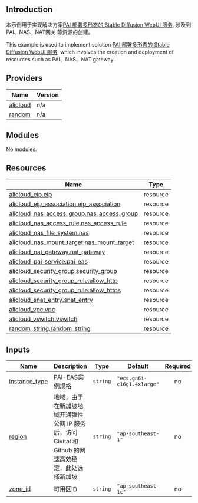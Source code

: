 ## Introduction

<!-- DOCS_DESCRIPTION_CN -->
本示例用于实现解决方案[PAI 部署多形态的 Stable Diffusion WebUI 服务](https://www.aliyun.com/solution/tech-solution/pai-eas), 涉及到 PAI、NAS、NAT网关 等资源的创建。
<!-- DOCS_DESCRIPTION_CN -->

<!-- DOCS_DESCRIPTION_EN -->
This example is used to implement solution [PAI 部署多形态的 Stable Diffusion WebUI 服务](https://www.aliyun.com/solution/tech-solution/pai-eas), which involves the creation and deployment of resources such as PAI、NAS、NAT gateway.
<!-- DOCS_DESCRIPTION_EN -->


<!-- BEGIN_TF_DOCS -->
## Providers

| Name | Version |
|------|---------|
| <a name="provider_alicloud"></a> [alicloud](#provider\_alicloud) | n/a |
| <a name="provider_random"></a> [random](#provider\_random) | n/a |

## Modules

No modules.

## Resources

| Name | Type |
|------|------|
| [alicloud_eip.eip](https://registry.terraform.io/providers/aliyun/alicloud/latest/docs/resources/eip) | resource |
| [alicloud_eip_association.eip_association](https://registry.terraform.io/providers/aliyun/alicloud/latest/docs/resources/eip_association) | resource |
| [alicloud_nas_access_group.nas_access_group](https://registry.terraform.io/providers/aliyun/alicloud/latest/docs/resources/nas_access_group) | resource |
| [alicloud_nas_access_rule.nas_access_rule](https://registry.terraform.io/providers/aliyun/alicloud/latest/docs/resources/nas_access_rule) | resource |
| [alicloud_nas_file_system.nas](https://registry.terraform.io/providers/aliyun/alicloud/latest/docs/resources/nas_file_system) | resource |
| [alicloud_nas_mount_target.nas_mount_target](https://registry.terraform.io/providers/aliyun/alicloud/latest/docs/resources/nas_mount_target) | resource |
| [alicloud_nat_gateway.nat_gateway](https://registry.terraform.io/providers/aliyun/alicloud/latest/docs/resources/nat_gateway) | resource |
| [alicloud_pai_service.pai_eas](https://registry.terraform.io/providers/aliyun/alicloud/latest/docs/resources/pai_service) | resource |
| [alicloud_security_group.security_group](https://registry.terraform.io/providers/aliyun/alicloud/latest/docs/resources/security_group) | resource |
| [alicloud_security_group_rule.allow_http](https://registry.terraform.io/providers/aliyun/alicloud/latest/docs/resources/security_group_rule) | resource |
| [alicloud_security_group_rule.allow_https](https://registry.terraform.io/providers/aliyun/alicloud/latest/docs/resources/security_group_rule) | resource |
| [alicloud_snat_entry.snat_entry](https://registry.terraform.io/providers/aliyun/alicloud/latest/docs/resources/snat_entry) | resource |
| [alicloud_vpc.vpc](https://registry.terraform.io/providers/aliyun/alicloud/latest/docs/resources/vpc) | resource |
| [alicloud_vswitch.vswitch](https://registry.terraform.io/providers/aliyun/alicloud/latest/docs/resources/vswitch) | resource |
| [random_string.random_string](https://registry.terraform.io/providers/hashicorp/random/latest/docs/resources/string) | resource |

## Inputs

| Name | Description | Type | Default | Required |
|------|-------------|------|---------|:--------:|
| <a name="input_instance_type"></a> [instance\_type](#input\_instance\_type) | PAI-EAS实例规格 | `string` | `"ecs.gn6i-c16g1.4xlarge"` | no |
| <a name="input_region"></a> [region](#input\_region) | 地域，由于在新加坡地域开通弹性公网 IP 服务后，访问 Civitai 和Github 的网速高效稳定，此处选择新加坡 | `string` | `"ap-southeast-1"` | no |
| <a name="input_zone_id"></a> [zone\_id](#input\_zone\_id) | 可用区ID | `string` | `"ap-southeast-1c"` | no |
<!-- END_TF_DOCS -->